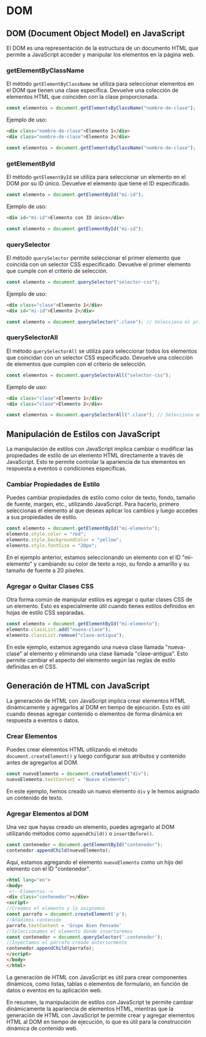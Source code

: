 # DOM

## DOM (Document Object Model) en JavaScript

El DOM es una representación de la estructura de un documento HTML que permite a JavaScript acceder y manipular los elementos en la página web.

### getElementByClassName

El método `getElementByClassName` se utiliza para seleccionar elementos en el DOM que tienen una clase específica. Devuelve una colección de elementos HTML que coinciden con la clase proporcionada.

```jsx
const elementos = document.getElementsByClassName("nombre-de-clase");
```

Ejemplo de uso:

```html
<div class="nombre-de-clase">Elemento 1</div>
<div class="nombre-de-clase">Elemento 2</div>
```

```jsx
const elementos = document.getElementsByClassName("nombre-de-clase");
```

### getElementById

El método `getElementById` se utiliza para seleccionar un elemento en el DOM por su ID único. Devuelve el elemento que tiene el ID especificado.

```jsx
const elemento = document.getElementById("mi-id");
```

Ejemplo de uso:

```html
<div id="mi-id">Elemento con ID único</div>
```

```jsx
const elemento = document.getElementById("mi-id");
```

### querySelector

El método `querySelector` permite seleccionar el primer elemento que coincida con un selector CSS especificado. Devuelve el primer elemento que cumple con el criterio de selección.

```jsx
const elemento = document.querySelector("selector-css");
```

Ejemplo de uso:

```html
<div class="clase">Elemento 1</div>
<div id="mi-id">Elemento 2</div>
```

```jsx
const elemento = document.querySelector(".clase"); // Selecciona el primer elemento con la clase "clase"
```

### querySelectorAll

El método `querySelectorAll` se utiliza para seleccionar todos los elementos que coincidan con un selector CSS especificado. Devuelve una colección de elementos que cumplen con el criterio de selección.

```jsx
const elementos = document.querySelectorAll("selector-css");
```

Ejemplo de uso:

```html
<div class="clase">Elemento 1</div>
<div class="clase">Elemento 2</div>
```

```jsx
const elementos = document.querySelectorAll(".clase"); // Selecciona ambos elementos con la clase "clase"
```

## Manipulación de Estilos con JavaScript

La manipulación de estilos con JavaScript implica cambiar o modificar las propiedades de estilo de un elemento HTML directamente a través de JavaScript. Esto te permite controlar la apariencia de tus elementos en respuesta a eventos o condiciones específicas.

### Cambiar Propiedades de Estilo

Puedes cambiar propiedades de estilo como color de texto, fondo, tamaño de fuente, margen, etc., utilizando JavaScript. Para hacerlo, primero seleccionas el elemento al que deseas aplicar los cambios y luego accedes a sus propiedades de estilo.

```jsx
const elemento = document.getElementById("mi-elemento");
elemento.style.color = "red";
elemento.style.backgroundColor = "yellow";
elemento.style.fontSize = "20px";
```

En el ejemplo anterior, estamos seleccionando un elemento con el ID "mi-elemento" y cambiando su color de texto a rojo, su fondo a amarillo y su tamaño de fuente a 20 píxeles.

### Agregar o Quitar Clases CSS

Otra forma común de manipular estilos es agregar o quitar clases CSS de un elemento. Esto es especialmente útil cuando tienes estilos definidos en hojas de estilo CSS separadas.

```jsx
const elemento = document.getElementById("mi-elemento");
elemento.classList.add("nueva-clase");
elemento.classList.remove("clase-antigua");
```

En este ejemplo, estamos agregando una nueva clase llamada "nueva-clase" al elemento y eliminando una clase llamada "clase-antigua". Esto permite cambiar el aspecto del elemento según las reglas de estilo definidas en el CSS.

## Generación de HTML con JavaScript

La generación de HTML con JavaScript implica crear elementos HTML dinámicamente y agregarlos al DOM en tiempo de ejecución. Esto es útil cuando deseas agregar contenido o elementos de forma dinámica en respuesta a eventos o datos.

### Crear Elementos

Puedes crear elementos HTML utilizando el método `document.createElement()` y luego configurar sus atributos y contenido antes de agregarlos al DOM.

```jsx
const nuevoElemento = document.createElement("div");
nuevoElemento.textContent = "Nuevo elemento";
```

En este ejemplo, hemos creado un nuevo elemento `div` y le hemos asignado un contenido de texto.

### Agregar Elementos al DOM

Una vez que hayas creado un elemento, puedes agregarlo al DOM utilizando métodos como `appendChild()` o `insertBefore()`.

```jsx
const contenedor = document.getElementById("contenedor");
contenedor.appendChild(nuevoElemento);
```

Aquí, estamos agregando el elemento `nuevoElemento` como un hijo del elemento con el ID "contenedor".

```html
<html lang="en">
<body>
 <!--Elementos-->
<div class="contenedor"></div>
<script>
//Creamos el elemento y lo asignamos
const parrafo = document.createElement('p');
//Añadimos contenido
parrafo.textContent = 'Grupo Bien Pensado'
//Seleccionamos el elemento donde insertaremos
const contenedor = document.querySelector('.contenedor');
//Inyectamos el párrafo creado anteriormente
contenedor.appendChild(parrafo);
</script>
</body>
</html>
```

La generación de HTML con JavaScript es útil para crear componentes dinámicos, como listas, tablas o elementos de formulario, en función de datos o eventos en tu aplicación web.

En resumen, la manipulación de estilos con JavaScript te permite cambiar dinámicamente la apariencia de elementos HTML, mientras que la generación de HTML con JavaScript te permite crear y agregar elementos HTML al DOM en tiempo de ejecución, lo que es útil para la construcción dinámica de contenido web.